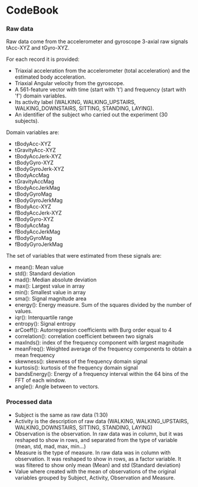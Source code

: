 # CodeBook

### Raw data

Raw data come from the accelerometer and gyroscope 3-axial raw signals tAcc-XYZ and tGyro-XYZ.

For each record it is provided:

* Triaxial acceleration from the accelerometer (total acceleration) and the estimated body acceleration.
* Triaxial Angular velocity from the gyroscope. 
* A 561-feature vector with time (start with 't') and frequency (start with 'f') domain variables. 
* Its activity label (WALKING, WALKING_UPSTAIRS, WALKING_DOWNSTAIRS, SITTING, STANDING, LAYING). 
* An identifier of the subject who carried out the experiment (30 subjects).

Domain variables are:

* tBodyAcc-XYZ
* tGravityAcc-XYZ
* tBodyAccJerk-XYZ
* tBodyGyro-XYZ
* tBodyGyroJerk-XYZ
* tBodyAccMag
* tGravityAccMag
* tBodyAccJerkMag
* tBodyGyroMag
* tBodyGyroJerkMag
* fBodyAcc-XYZ
* fBodyAccJerk-XYZ
* fBodyGyro-XYZ
* fBodyAccMag
* fBodyAccJerkMag
* fBodyGyroMag
* fBodyGyroJerkMag

The set of variables that were estimated from these signals are: 

* mean(): Mean value
* std(): Standard deviation
* mad(): Median absolute deviation 
* max(): Largest value in array
* min(): Smallest value in array
* sma(): Signal magnitude area
* energy(): Energy measure. Sum of the squares divided by the number of values. 
* iqr(): Interquartile range 
* entropy(): Signal entropy
* arCoeff(): Autorregresion coefficients with Burg order equal to 4
* correlation(): correlation coefficient between two signals
* maxInds(): index of the frequency component with largest magnitude
* meanFreq(): Weighted average of the frequency components to obtain a mean frequency
* skewness(): skewness of the frequency domain signal 
* kurtosis(): kurtosis of the frequency domain signal 
* bandsEnergy(): Energy of a frequency interval within the 64 bins of the FFT of each window.
* angle(): Angle between to vectors.

### Processed data

* Subject is the same as raw data (1:30)
* Activity is the description of raw data (WALKING, WALKING_UPSTAIRS, WALKING_DOWNSTAIRS, SITTING, STANDING, LAYING)
* Observation is the observation. In raw data was in column, but it was reshaped to show in rows, and separated from the type of variable (mean, std, mad, max, min...)
* Measure is the type of measure. In raw data was in column with observation. It was reshaped to show in rows, as a factor variable. It was filtered to show only mean (Mean) and std (Standard deviation)
* Value where created with the mean of observations of the original variables grouped by Subject, Activity, Observation and Measure.

